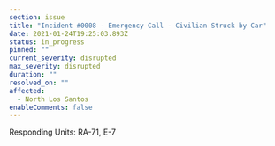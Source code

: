 ```yaml
---
section: issue
title: "Incident #0008 - Emergency Call - Civilian Struck by Car"
date: 2021-01-24T19:25:03.893Z
status: in_progress
pinned: ""
current_severity: disrupted
max_severity: disrupted
duration: ""
resolved_on: ""
affected:
  - North Los Santos
enableComments: false
---
```

Responding Units: RA-71, E-7